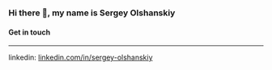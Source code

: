 ### Hi there 👋, my name is Sergey Olshanskiy




#### Get in touch
---
linkedin:  	[linkedin.com/in/sergey-olshanskiy](https://www.linkedin.com/in/sergey-olshanskiy/)
<!--
**Cadabra/Cadabra** is a ✨ _special_ ✨ repository because its `README.md` (this file) appears on your GitHub profile.

Here are some ideas to get you started:

- 🔭 I’m currently working on ...
- 🌱 I’m currently learning ...
- 👯 I’m looking to collaborate on ...
- 🤔 I’m looking for help with ...
- 💬 Ask me about ...
- 📫 How to reach me: ...
- 😄 Pronouns: ...
- ⚡ Fun fact: ...
-->
